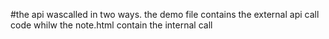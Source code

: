 #the api wascalled in two ways.
the demo file contains the external api call code whilw the note.html contain the internal call
